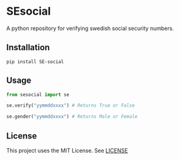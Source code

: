 # SEsocial

A python repository for verifying swedish social security numbers.

## Installation

`pip install SE-social`

## Usage

```python
from sesocial import se

se.verify("yymmddxxxx") # Returns True or False

se.gender("yymmddxxxx") # Returns Male or Female
```

## License

This project uses the MIT License. See [LICENSE](LICENSE "LICENSE")
